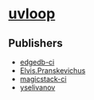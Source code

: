 # [uvloop](https://pypi.org/project/uvloop)



## Publishers
- [edgedb-ci](https://pypi.org/user/edgedb-ci)
- [Elvis.Pranskevichus](https://pypi.org/user/Elvis.Pranskevichus)
- [magicstack-ci](https://pypi.org/user/magicstack-ci)
- [yselivanov](https://pypi.org/user/yselivanov)

